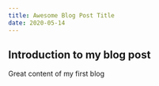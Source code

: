 ```yaml
---
title: Awesome Blog Post Title
date: 2020-05-14
---
```


## Introduction to my blog post

Great content of my first blog

